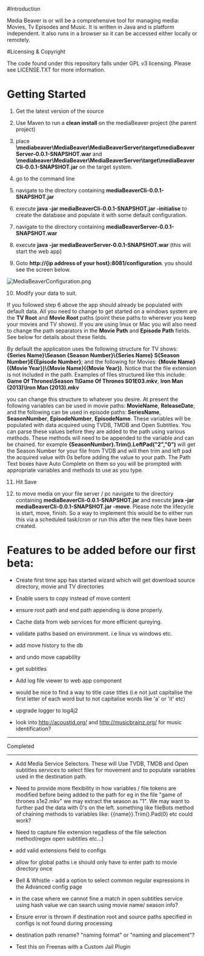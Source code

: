 #Introduction

Media Beaver is or will be a comprehensive tool for managing media: Movies, Tv Episodes and Music. It is written in Java and is platform independent. It also runs in a browser so it can be accessed either locally or remotely. 

#Licensing & Copyright

The code found under this repository falls under GPL v3 licensing. Please see LICENSE.TXT for more information.


# Getting Started

1) Get the latest version of the source

2) Use Maven to run a **clean install** on the mediaBeaver project (the parent project)

3) place **\mediabeaver\MediaBeaver\MediaBeaverServer\target\mediaBeaverServer-0.0.1-SNAPSHOT.war** and **\mediabeaver\MediaBeaver\MediaBeaverServer\target\mediaBeaverCli-0.0.1-SNAPSHOT.jar** 
on the target system. 

4) go to the command line

5) navigate to the directory containing **mediaBeaverCli-0.0.1-SNAPSHOT.jar**

6) execute **java -jar mediaBeaverCli-0.0.1-SNAPSHOT.jar -initialise** to create the database and populate it with some default configuration.

7) navigate to the directory containing **mediaBeaverServer-0.0.1-SNAPSHOT.war**

8) execute **java -jar mediaBeaverServer-0.0.1-SNAPSHOT.war** (this will start the web app)

9) Goto **http://{ip address of your host}:8081/configuration**.  you should see the screen below.  

![MediaBeaverConfiguration.png](https://bitbucket.org/repo/5MgKjp/images/1103420040-MediaBeaverConfiguration.png)

10) Modify your data to suit.

If you followed step 6 above the app should already be populated with default data.  All you need to change to get started on a windows system are the **TV Root** and **Movie Root** paths (point these paths to wherever you keep your movies and TV shows). If you are using linux or Mac you will also need to change the path separators in the **Movie Path** and **Episode Path** fields. See below for details about these fields.

By default the application uses the following structure for TV shows: **{Series Name}\Season {Season Number}\\{Series Name} S{Season Number}E{Episode Number}**; and the following for Movies: **{Movie Name}({Movie Year})\\{Movie Name}({Movie Year})**. Notice that the file extension is not included in the path.  Examples of files structured like this include: **Game Of Thrones\Season 1\Game Of Thrones S01E03.mkv**, **Iron Man (2013)\Iron Man (2013).mkv**

you can change this structure to whatever you desire.  At present the following variables can be used in movie paths: **MovieName**, **ReleaseDate**; and the following can be used in episode paths: **SeriesName**, **SeasonNumber**, **EpisodeNumber**, **EpisodeName**. These variables will be populated with data acquired using TVDB, TMDB and Open Subtitles.  You can parse these values before they are added to the path using various methods. These methods will need to be appended to the variable and can be chained.  for example **{SeasonNumber}.Trim().LeftPad("2","0")** will get the Season Number for your file from TVDB and will then trim and left pad the acquired value with 0s before adding the value to your path.  The Path Text boxes have Auto Complete on them so you will be prompted with appropriate variables and methods to use as you type.

11) Hit Save

12) to move media on your file server / pc navigate to the directory containing **mediaBeaverCli-0.0.1-SNAPSHOT.jar** and execute **java -jar mediaBeaverCli-0.0.1-SNAPSHOT.jar -move**. Please note the lifecycle is start, move, finish. So a way to implement this would be to either run this via a scheduled task/cron or run this after the new files have been created.


# Features to be added before our first beta:

* Create first time app has started wizard which will get download source directory, movie and TV directories 

* Enable users to copy instead of move content

* ensure root path and end path appending is done properly.

* Cache data from web services for more efficient qureying.

* validate paths based on environment. i.e linux vs windows etc. 

* add move history to the db

* and undo move capability

* get subtitles    

* Add log file viewer to web app component

* would be nice to find a way to title case titles (i.e not just capitalise the first letter of each word but to not capitalise words like 'a' or 'it' etc)

* upgrade logger to log4j2

* look into http://acoustid.org/ and http://musicbrainz.org/ for music identification?

********************************************************
Completed
********************************************************
* Add Media Service Selectors.  These will Use TVDB, TMDB and Open subtitles services to select files for movement and to populate variables used in the destination path.

* Need to provide more flexibility in how variables / file tokens are modified before being added to the path for eg in the file "game of thrones s1e2.mkv" we may extract the season as "1".  We may want to further pad the data with 0's on the left. something like fileBots method of chaining methods to variables like: {{name}}.Trim().Pad(0) etc could work?

* Need to capture file extension regadless of the file selection method(regex open subtitles etc...)

* add valid extensions field to configs

* allow for global paths i.e should only have to enter path to movie directory once 

* Bell & Whistle - add a option to select common regular expressions in the Advanced config page

* in the case where we cannot fine a match in open subtitles service using hash value we can search using movie name/ season info?

* Ensure error is thrown if destination root and source paths specified in configs is not found during processing

* destination path rename? "naming format" or "naming and placement"?

* Test this on Freenas with a Custom Jail Plugin
